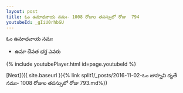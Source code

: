 ```yaml
---
layout: post
title: ఓం ఉమాధవాయ నమః- 1008 రోజుల తపస్సులో రోజు  794
youtubeId: _gIiU0rhbGU
---
```

 
 
 ఓం ఉమాధవాయ నమః  
 
 -  ఉమా దేవత భర్త ఎవరు 
 
  
 
  
 
 
 
 
 
 


{% include youtubePlayer.html id=page.youtubeId %}
 
[Next]({{ site.baseurl }}{% link  split1/_posts/2016-11-02-ఓం జాహ్నవి దృతే నమః- 1008 రోజుల తపస్సులో రోజు  793.md%})
 
